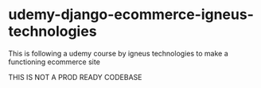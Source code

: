 # udemy-django-ecommerce-igneus-technologies
This is following a udemy course by igneus technologies to make a functioning ecommerce site

THIS IS NOT A PROD READY CODEBASE
